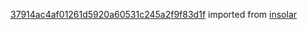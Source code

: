 [37914ac4af01261d5920a60531c245a2f9f83d1f](https://github.com/insolar/insolar/commit/37914ac4af01261d5920a60531c245a2f9f83d1f) imported from [insolar](https://github.com/insolar/insolar)
